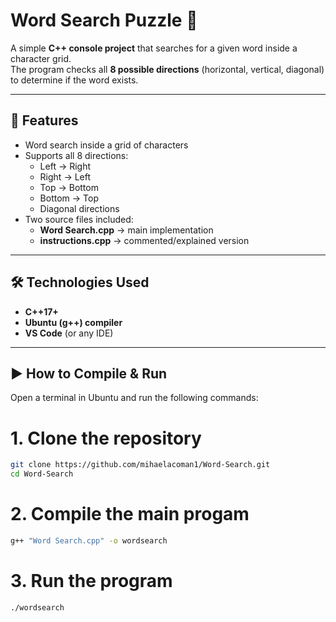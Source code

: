 # Word Search Puzzle 🧩

A simple **C++ console project** that searches for a given word inside a character grid.  
The program checks all **8 possible directions** (horizontal, vertical, diagonal) to determine if the word exists.

---

## 📌 Features
- Word search inside a grid of characters
- Supports all 8 directions:
  - Left → Right
  - Right → Left
  - Top → Bottom
  - Bottom → Top
  - Diagonal directions 
- Two source files included:
  - **Word Search.cpp** → main implementation
  - **instructions.cpp** → commented/explained version

---

## 🛠️ Technologies Used
- **C++17+**
- **Ubuntu (g++) compiler**
- **VS Code** (or any IDE)

---

## ▶️ How to Compile & Run

Open a terminal in Ubuntu and run the following commands:


# 1. Clone the repository
```bash
git clone https://github.com/mihaelacoman1/Word-Search.git
cd Word-Search

```
# 2. Compile the main progam
```bash
g++ "Word Search.cpp" -o wordsearch

```
# 3. Run the program
```bash
./wordsearch
